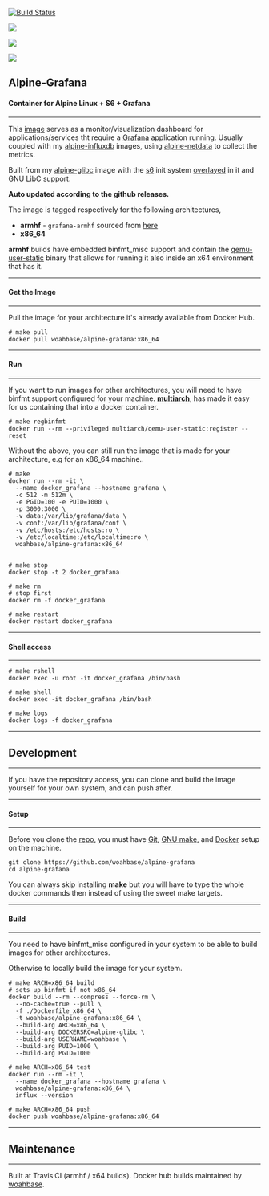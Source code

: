 [![Build Status](https://travis-ci.org/woahbase/alpine-grafana.svg?branch=master)](https://travis-ci.org/woahbase/alpine-grafana)

[![](https://images.microbadger.com/badges/image/woahbase/alpine-grafana.svg)](https://microbadger.com/images/woahbase/alpine-grafana)

[![](https://images.microbadger.com/badges/commit/woahbase/alpine-grafana.svg)](https://microbadger.com/images/woahsbase/alpine-grafana)

[![](https://images.microbadger.com/badges/version/woahbase/alpine-grafana.svg)](https://microbadger.com/images/woahbase/alpine-grafana)

## Alpine-Grafana
#### Container for Alpine Linux + S6 + Grafana

---

This [image][8] serves as a monitor/visualization dashboard for
applications/services tht require a [Grafana][12] application
running. Usually coupled with my [alpine-influxdb][13] images,
using [alpine-netdata][14] to collect the metrics.

Built from my [alpine-glibc][9] image with the [s6][10] init system
[overlayed][11] in it and GNU LibC support.

**Auto updated according to the github releases.**

The image is tagged respectively for the following architectures,
* **armhf** - `grafana-armhf` sourced from [here][15]
* **x86_64**

**armhf** builds have embedded binfmt_misc support and contain the
[qemu-user-static][5] binary that allows for running it also inside
an x64 environment that has it.

---
#### Get the Image
---

Pull the image for your architecture it's already available from
Docker Hub.

```
# make pull
docker pull woahbase/alpine-grafana:x86_64

```

---
#### Run
---

If you want to run images for other architectures, you will need
to have binfmt support configured for your machine. [**multiarch**][4],
has made it easy for us containing that into a docker container.

```
# make regbinfmt
docker run --rm --privileged multiarch/qemu-user-static:register --reset

```
Without the above, you can still run the image that is made for your
architecture, e.g for an x86_64 machine..

```
# make
docker run --rm -it \
  --name docker_grafana --hostname grafana \
  -c 512 -m 512m \
  -e PGID=100 -e PUID=1000 \
  -p 3000:3000 \
  -v data:/var/lib/grafana/data \
  -v conf:/var/lib/grafana/conf \
  -v /etc/hosts:/etc/hosts:ro \
  -v /etc/localtime:/etc/localtime:ro \
  woahbase/alpine-grafana:x86_64


# make stop
docker stop -t 2 docker_grafana

# make rm
# stop first
docker rm -f docker_grafana

# make restart
docker restart docker_grafana

```

---
#### Shell access
---

```
# make rshell
docker exec -u root -it docker_grafana /bin/bash

# make shell
docker exec -it docker_grafana /bin/bash

# make logs
docker logs -f docker_grafana

```

---
## Development
---

If you have the repository access, you can clone and
build the image yourself for your own system, and can push after.

---
#### Setup
---

Before you clone the [repo][7], you must have [Git][1], [GNU make][2],
and [Docker][3] setup on the machine.

```
git clone https://github.com/woahbase/alpine-grafana
cd alpine-grafana

```
You can always skip installing **make** but you will have to
type the whole docker commands then instead of using the sweet
make targets.

---
#### Build
---

You need to have binfmt_misc configured in your system to be able
to build images for other architectures.

Otherwise to locally build the image for your system.

```
# make ARCH=x86_64 build
# sets up binfmt if not x86_64
docker build --rm --compress --force-rm \
  --no-cache=true --pull \
  -f ./Dockerfile_x86_64 \
  -t woahbase/alpine-grafana:x86_64 \
  --build-arg ARCH=x86_64 \
  --build-arg DOCKERSRC=alpine-glibc \
  --build-arg USERNAME=woahbase \
  --build-arg PUID=1000 \
  --build-arg PGID=1000

# make ARCH=x86_64 test
docker run --rm -it \
  --name docker_grafana --hostname grafana \
  woahbase/alpine-grafana:x86_64 \
  influx --version

# make ARCH=x86_64 push
docker push woahbase/alpine-grafana:x86_64

```

---
## Maintenance
---

Built at Travis.CI (armhf / x64 builds). Docker hub builds maintained by [woahbase][6].

[1]: https://git-scm.com
[2]: https://www.gnu.org/software/make/
[3]: https://www.docker.com
[4]: https://hub.docker.com/r/multiarch/qemu-user-static/
[5]: https://github.com/multiarch/qemu-user-static/releases/
[6]: https://hub.docker.com/u/woahbase

[7]: https://github.com/woahbase/alpine-grafana
[8]: https://hub.docker.com/r/woahbase/alpine-grafana
[9]: https://hub.docker.com/r/woahbase/alpine-glibc

[10]: https://skarnet.org/software/s6/
[11]: https://github.com/just-containers/s6-overlay
[12]: https://grafana.com/
[13]: https://hub.docker.com/r/woahbase/alpine-influxdb
[14]: https://hub.docker.com/r/woahbase/alpine-netdata
[15]: https://github.com/fg2it/grafana-on-raspberry/releases
